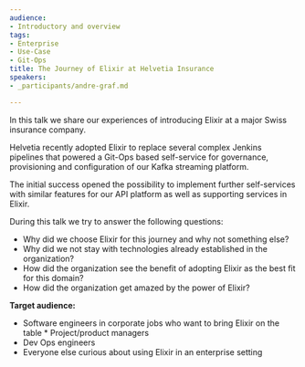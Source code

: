 ```yaml
---
audience:
- Introductory and overview
tags:
- Enterprise
- Use-Case
- Git-Ops
title: The Journey of Elixir at Helvetia Insurance
speakers:
- _participants/andre-graf.md

---
```

In this talk we share our experiences of introducing Elixir at a major Swiss insurance company.

Helvetia recently adopted Elixir to replace several complex Jenkins pipelines that powered a Git-Ops based self-service for governance, provisioning and configuration of our Kafka streaming platform.

The initial success opened the possibility to implement further self-services with similar features for our API platform as well as supporting services in Elixir.

During this talk we try to answer the following questions:

* Why did we choose Elixir for this journey and why not something else?
* Why did we not stay with technologies already established in the organization?
* How did the organization see the benefit of adopting Elixir as the best fit for this domain?
* How did the organization get amazed by the power of Elixir?

**Target audience:**

* Software engineers in corporate jobs who want to bring Elixir on the table * Project/product managers
* Dev Ops engineers
* Everyone else curious about using Elixir in an enterprise setting